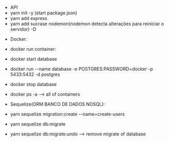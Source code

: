 - API
- yarn init -y (start package.json)
- yarn add express
- yarn add sucrase nodemon(nodemon detecta alterações para reiniciar o servidor) -D

* Docker:

* docker run container:
* docker start database
* docker run --name database -e POSTGRES:PASSWORD=docker -p 5433:5432 -d postgres
* docker stop database
* docker ps -a --> all of containers

* Sequelize(ORM BANCO DE DADOS NOSQL):

* yarn sequelize migration:create --name=create-users
* yarn sequelize db:migrate
* yarn sequelize db:migrate:undo --> remove migrate of database
